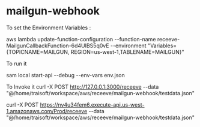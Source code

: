 # mailgun-webhook

To set the Environment Variables :

aws lambda update-function-configuration --function-name receeve-MailgunCallbackFunction-6d4UIBS5q0vE --environment "Variables={TOPICNAME=MAILGUN, REGION=us-west-1,TABLENAME=MAILGUN}"

To run it

sam local start-api --debug --env-vars env.json

To Invoke it
curl -X POST <http://127.0.0.1:3000/receeve> --data "@/home/traisoft/workspace/aws/receeve/mailgun-webhook/testdata.json"


curl -X POST https://nv4u34fem6.execute-api.us-west-1.amazonaws.com/Prod/receeve --data "@/home/traisoft/workspace/aws/receeve/mailgun-webhook/testdata.json"
